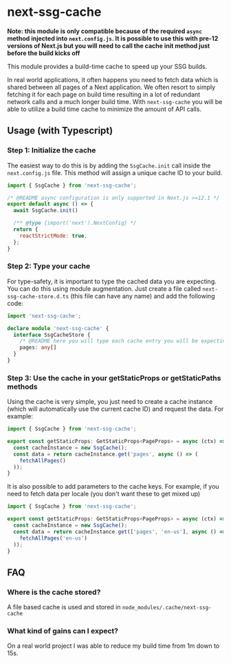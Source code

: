# next-ssg-cache
**Note: this module is only compatible because of the required `async` method injected into `next.config.js`. It is possible to use this with pre-12 versions of Next.js but you will need to call the cache init method just before the build kicks off**

This module provides a build-time cache to speed up your SSG builds.

In real world applications, it often happens you need to fetch data which is shared between all pages of a Next application.
We often resort to simply fetching it for each page on build time resulting in a lot of redundant network calls and a much longer build time.
With `next-ssg-cache` you will be able to utilize a build time cache to minimize the amount of API calls.

## Usage (with Typescript)
### Step 1: Initialize the cache
The easiest way to do this is by adding the `SsgCache.init` call inside the `next.config.js` file.
This method will assign a unique cache ID to your build.

```js
import { SsgCache } from 'next-ssg-cache';

/* @README async configuration is only supported in Next.js >=12.1 */
export default async () => {
  await SsgCache.init()

  /** @type {import('next').NextConfig} */
  return {
    reactStrictMode: true,
  };
}
```

### Step 2: Type your cache
For type-safety, it is important to type the cached data you are expecting. You can do this using module augmentation.
Just create a file called `next-ssg-cache-store.d.ts` (this file can have any name) and add the following code:

```ts
import 'next-ssg-cache';

declare module 'next-ssg-cache' {
  interface SsgCacheStore {
    /* @README here you will type each cache entry you will be expecting. */
    pages: any[]
  }
}
```

### Step 3: Use the cache in your getStaticProps or getStaticPaths methods
Using the cache is very simple, you just need to create a cache instance (which will automatically use the current cache ID) and request the data. For example:

```ts
import { SsgCache } from 'next-ssg-cache';

export const getStaticProps: GetStaticProps<PageProps> = async (ctx) => {
  const cacheInstance = new SsgCache();
  const data = return cacheInstance.get('pages', async () => (
    fetchAllPages()
  ));
}
```

It is also possible to add parameters to the cache keys. For example, if you need to fetch data per locale (you don't want these to get mixed up)

```ts
import { SsgCache } from 'next-ssg-cache';

export const getStaticProps: GetStaticProps<PageProps> = async (ctx) => {
  const cacheInstance = new SsgCache();
  const data = return cacheInstance.get(['pages', 'en-us'], async () => (
    fetchAllPages('en-us')
  ));
}
```

## FAQ
### Where is the cache stored?
A file based cache is used and stored in `node_modules/.cache/next-ssg-cache`

### What kind of gains can I expect?
On a real world project I was able to reduce my build time from 1m down to 15s.